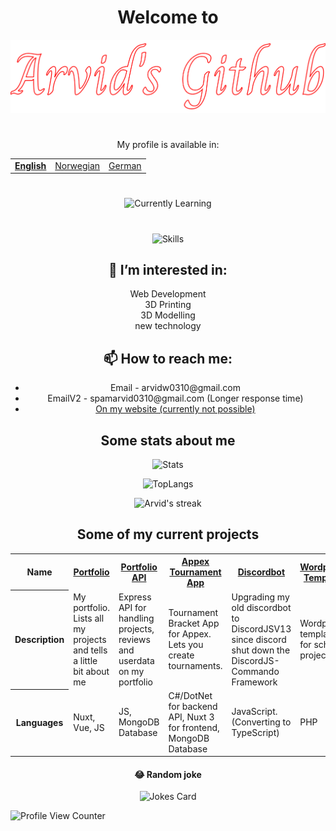 
<h1 align="center">Welcome to</h1>

<div align="center">
  
<img src="icons/arvid.svg">

</div>

#

<p align="center">My profile is available in:</p>
<table align="center">
  <tr>
    <td><b><u><a href="README.md">English</a></b></u></td>
    <td><a href="README_no.md">Norwegian</a></td>
    <td><a href="README_de.md">German</a></td>
  </tr>
</table>

#

<div align="center">
  
![Currently Learning](https://arvidgithubembed.herokuapp.com/skills?languages=php,nuxt,typescript,mysql,go,docker,wordpress,csharp,dotnetcore,graphql&backgroundcolor=0D1117&title=I%20am%20currently%20learning&titlecolor=ffffff&textcolor=ffffff&boxcolor=0D1117&bordercolor=0D1117)
  
</div>

#

<div align="center">
  
![Skills](https://arvidgithubembed.herokuapp.com/skills?languages=nuxt,tailwind,sass,javascript,mongodb,lua,css3,html5,express,bootstrap,github,heroku,netlify,threejs,nodejs,unity,alpinejs&backgroundcolor=0D1117&title=Skills&titlecolor=ffffff&textcolor=FFFFFF&boxcolor=0D1117&bordercolor=0D1117)
  
</div>


<h2 align="center">👀 I’m interested in:</h2>
<div align="center">
  Web Development<br>
  3D Printing<br>
  3D Modelling<br>
  new technology<br>
</div>


<h2 align="center">📫 How to reach me: </h6>
<ul align="center">
  <li align="center">Email - arvidw0310@gmail.com</li>
  <li align="center">EmailV2 - spamarvid0310@gmail.com (Longer response time)</li>
  <li align="center"><a href="https://arvidw.space">On my website (currently not possible)</a></li>
</ul>



<h2 align="center">Some stats about me</h2>

<div align="center">

 ![Stats](https://arvidgithubembed.herokuapp.com/stats?user=arvidwedtstein&title=Stats&theme=retro&backgroundcolor=0D1117&bordercolor=0D1117)
  
![TopLangs](https://arvidgithubembed.herokuapp.com/languageCard?user=arvidwedtstein&title=My%20Most%20Used%20Languages&theme=github&backgroundcolor=0D1117&bordercolor=0D1117&langs_count=9)
  
  
 <p align="center">
  <img title="🔥" alt="Arvid's streak" src="https://arvidgithubembed.herokuapp.com/streak?user=arvidwedtstein&theme=retro&backgroundcolor=0D1117&bordercolor=0D1117"/>
</p>


</div>


<h2 align="center">Some of my current projects</h2>

<table align="center">
  <tr>
    <th>Name</th>
    <th><a href="https://github.com/ArvidWedtstein/Nuxt-Website">Portfolio</a></th>
    <th><a href="https://github.com/ArvidWedtstein/Website-API">Portfolio API</a></th>
    <th><a href="https://github.com/appex/appex-tournaments">Appex Tournament App</a></th>
    <th><a href="https://github.com/ArvidWedtstein/DiscordbotV13">Discordbot</a></th>
    <th><a href="https://github.com/ArvidWedtstein/Devco">Wordpress Template</a></th>
    <th><a href="https://github.com/ArvidWedtstein/github-embed-generator">Github Embed Generator</a></th>
  </tr>
  <tr>
    <th>Description</th>
    <td>My portfolio. Lists all my projects and tells a little bit about me</td>
    <td>Express API for handling projects, reviews and userdata on my portfolio</td>
    <td>Tournament Bracket App for Appex. Lets you create tournaments.</td>
    <td>Upgrading my old discordbot to DiscordJSV13 since discord shut down the DiscordJS-Commando Framework</td>
    <td>Wordpress template for school project</td>
    <td>Embed Stats Generator for github</td>
  </tr>
  <tr>
    <th>Languages</th>
    <td>Nuxt, Vue, JS</td>
    <td>JS, MongoDB Database</td>
    <td>C#/DotNet for backend API, Nuxt 3 for frontend, MongoDB Database</td>
    <td>JavaScript. (Converting to TypeScript)</td>
    <td>PHP</td>
    <td>Go</td>
  </tr>
</table>



<h4 align="center">😂 Random joke</h4>

<div align="center">

![Jokes Card](https://readme-jokes.vercel.app/api)

</div>



![Profile View Counter](https://komarev.com/ghpvc/?username=arvidwedtstein)



